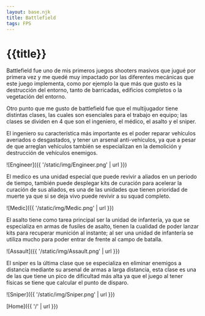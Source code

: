 ```yaml
---
layout: base.njk
title: Battlefield
tags: FPS
---
```


# {{title}}

Battlefield fue uno de mis primeros juegos shooters masivos que jugué por primera vez y me quedé muy impactado por las diferentes mecánicas que este juego implementa, como por ejemplo la que más que gusto es la destrucción del entorno, tanto de barricadas, edificios completos o la vegetación del entorno. 

Otro punto que me gusto de battlefield fue que el multijugador tiene distintas clases, las cuales son esenciales para el trabajo en equipo; las clases se dividen en 4 que son el ingeniero, el médico, el asalto y el sniper. 

El ingeniero su característica más importante es el poder reparar vehículos averiados o desgastados, y tener un arsenal anti-vehículos, ya que a pesar de que arreglan vehículos también se especializan en la demolición y destrucción de vehículos enemigos. 

![Engineer]({{ '/static/img/Engineer.png' | url }})

El medico es una unidad especial que puede revivir a aliados en un periodo de tiempo, también puede desplegar kits de curación para acelerar la curación de sus aliados, es una de las unidades que tienen prioridad de muerte ya que si se deja vivo puede revivir a su squad completo. 

![Medic]({{ '/static/img/Medic.png' | url }})

El asalto tiene como tarea principal ser la unidad de infantería, ya que se especializa en armas de fusiles de asalto, tienen la cualidad de poder lanzar kits para recuperar munición al instante; al ser una unidad de infantería se utiliza mucho para poder entrar de frente al campo de batalla. 

![Assault]({{ '/static/img/Assault.png' | url }})

El sniper es la última clase que se especializa en eliminar enemigos a distancia mediante su arsenal de armas a larga distancia, esta clase es una de las que tiene un pico de dificultad más alta ya que el juego al tener físicas se tiene que calcular el punto de disparo. 

![Sniper]({{ '/static/img/Sniper.png' | url }})

[Home]({{ '/' | url }})
